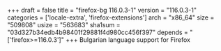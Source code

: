 +++
draft = false
title = "firefox-bg 116.0.3-1"
version = "116.0.3-1"
categories = ['locale-extra', 'firefox-extensions']
arch = "x86_64"
size = "509808"
usize = "563683"
sha1sum = "03d327b34edb4b98401f29881f4d980cc456f397"
depends = "['firefox>=116.0.3']"
+++
Bulgarian language support for Firefox